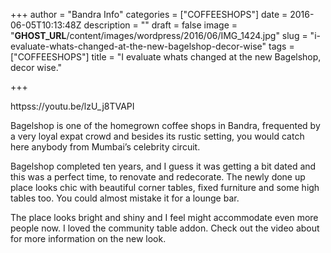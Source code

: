 +++
author = "Bandra Info"
categories = ["COFFEESHOPS"]
date = 2016-06-05T10:13:48Z
description = ""
draft = false
image = "__GHOST_URL__/content/images/wordpress/2016/06/IMG_1424.jpg"
slug = "i-evaluate-whats-changed-at-the-new-bagelshop-decor-wise"
tags = ["COFFEESHOPS"]
title = "I evaluate whats changed at the new Bagelshop, decor wise."

+++


<p>httpss://youtu.be/lzU_j8TVAPI</p>
<p>Bagelshop is one of the homegrown coffee shops in Bandra, frequented by a very loyal expat crowd and besides its rustic setting, you would catch here anybody from Mumbai&#8217;s celebrity circuit.</p>
<p>Bagelshop completed ten years, and I guess it was getting a bit dated and this was a perfect time, to renovate and redecorate. The newly done up place looks chic with beautiful corner tables, fixed furniture and some high tables too. You could almost mistake it for a lounge bar.</p>
<p>The place looks bright and shiny and I feel might accommodate even more people now. I loved the community table addon. Check out the video about for more information on the new look.</p>
<p>&nbsp;</p>



